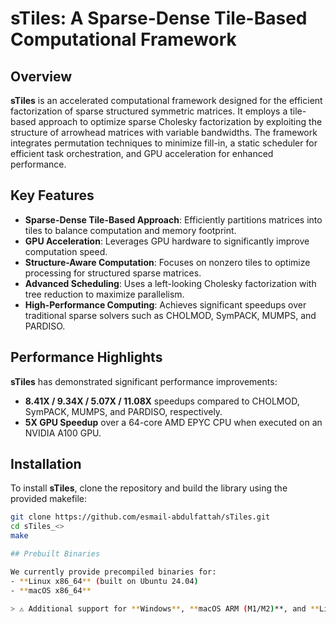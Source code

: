 # sTiles: A Sparse-Dense Tile-Based Computational Framework

## Overview

**sTiles** is an accelerated computational framework designed for the efficient factorization of sparse structured symmetric matrices. It employs a tile-based approach to optimize sparse Cholesky factorization by exploiting the structure of arrowhead matrices with variable bandwidths. The framework integrates permutation techniques to minimize fill-in, a static scheduler for efficient task orchestration, and GPU acceleration for enhanced performance.

## Key Features

- **Sparse-Dense Tile-Based Approach**: Efficiently partitions matrices into tiles to balance computation and memory footprint.
- **GPU Acceleration**: Leverages GPU hardware to significantly improve computation speed.
- **Structure-Aware Computation**: Focuses on nonzero tiles to optimize processing for structured sparse matrices.
- **Advanced Scheduling**: Uses a left-looking Cholesky factorization with tree reduction to maximize parallelism.
- **High-Performance Computing**: Achieves significant speedups over traditional sparse solvers such as CHOLMOD, SymPACK, MUMPS, and PARDISO.

## Performance Highlights

**sTiles** has demonstrated significant performance improvements:

- **8.41X / 9.34X / 5.07X / 11.08X** speedups compared to CHOLMOD, SymPACK, MUMPS, and PARDISO, respectively.
- **5X GPU Speedup** over a 64-core AMD EPYC CPU when executed on an NVIDIA A100 GPU.

## Installation

To install **sTiles**, clone the repository and build the library using the provided makefile:

```bash
git clone https://github.com/esmail-abdulfattah/sTiles.git
cd sTiles_<>
make

## Prebuilt Binaries

We currently provide precompiled binaries for:
- **Linux x86_64** (built on Ubuntu 24.04)
- **macOS x86_64**

> ⚠️ Additional support for **Windows**, **macOS ARM (M1/M2)**, and **Linux ARM (e.g., Graviton)** is planned for **Summer 2025**.

